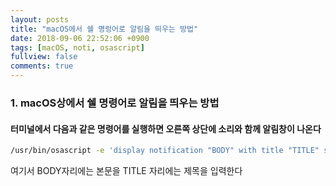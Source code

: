 ```yaml
---
layout: posts
title: "macOS에서 쉘 명렁어로 알림을 띄우는 방법"
date: 2018-09-06 22:52:06 +0900
tags: [macOS, noti, osascript]
fullview: false
comments: true
---
```

### 1. macOS상에서 쉘 명령어로 알림을 띄우는 방법

#### 터미널에서 다음과 같은 명령어를 실행하면 오른쪽 상단에 소리와 함께 알림창이 나온다

```sh
/usr/bin/osascript -e 'display notification "BODY" with title "TITLE" sound name ""'
```


여기서 BODY자리에는 본문을 TITLE 자리에는 제목을 입력한다